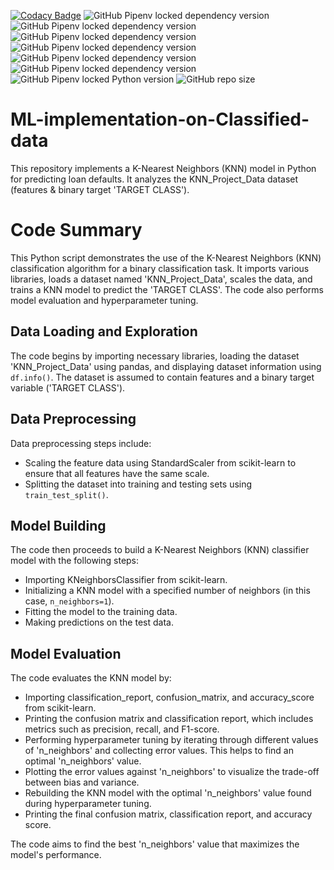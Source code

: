 [![Codacy Badge](https://app.codacy.com/project/badge/Grade/624323824c504fbf82755743f47894fe)](https://app.codacy.com/gh/Abhinav330/ML-implementation-on-Classified-data/dashboard?utm_source=gh&utm_medium=referral&utm_content=&utm_campaign=Badge_grade)
![GitHub Pipenv locked dependency version](https://img.shields.io/github/pipenv/locked/dependency-version/Abhinav330/ML-implementation-on-Classified-data/matplotlib?color=beige)
![GitHub Pipenv locked dependency version](https://img.shields.io/github/pipenv/locked/dependency-version/Abhinav330/ML-implementation-on-Classified-data/numpy?color=red)
![GitHub Pipenv locked dependency version](https://img.shields.io/github/pipenv/locked/dependency-version/Abhinav330/ML-implementation-on-Classified-data/pandas?color=silver)
![GitHub Pipenv locked dependency version](https://img.shields.io/github/pipenv/locked/dependency-version/Abhinav330/ML-implementation-on-Classified-data/scikit-learn?color=silver)
![GitHub Pipenv locked dependency version](https://img.shields.io/github/pipenv/locked/dependency-version/Abhinav330/ML-implementation-on-Classified-data/scipy?color=beige)
![GitHub Pipenv locked dependency version](https://img.shields.io/github/pipenv/locked/dependency-version/Abhinav330/ML-implementation-on-Classified-data/seaborn?color=gold)
![GitHub Pipenv locked Python version](https://img.shields.io/github/pipenv/locked/python-version/Abhinav330/ML-implementation-on-Classified-data?color=dark%20green)
![GitHub repo size](https://img.shields.io/github/repo-size/Abhinav330/ML-implementation-on-Classified-data)

# ML-implementation-on-Classified-data
This repository implements a K-Nearest Neighbors (KNN) model in Python for predicting loan defaults. It analyzes the KNN_Project_Data dataset (features &amp; binary target 'TARGET CLASS').

# Code Summary

This Python script demonstrates the use of the K-Nearest Neighbors (KNN) classification algorithm for a binary classification task. It imports various libraries, loads a dataset named 'KNN_Project_Data', scales the data, and trains a KNN model to predict the 'TARGET CLASS'. The code also performs model evaluation and hyperparameter tuning.

## Data Loading and Exploration

The code begins by importing necessary libraries, loading the dataset 'KNN_Project_Data' using pandas, and displaying dataset information using `df.info()`. The dataset is assumed to contain features and a binary target variable ('TARGET CLASS'). 

## Data Preprocessing

Data preprocessing steps include:
- Scaling the feature data using StandardScaler from scikit-learn to ensure that all features have the same scale.
- Splitting the dataset into training and testing sets using `train_test_split()`.

## Model Building

The code then proceeds to build a K-Nearest Neighbors (KNN) classifier model with the following steps:
- Importing KNeighborsClassifier from scikit-learn.
- Initializing a KNN model with a specified number of neighbors (in this case, `n_neighbors=1`).
- Fitting the model to the training data.
- Making predictions on the test data.

## Model Evaluation

The code evaluates the KNN model by:
- Importing classification_report, confusion_matrix, and accuracy_score from scikit-learn.
- Printing the confusion matrix and classification report, which includes metrics such as precision, recall, and F1-score.
- Performing hyperparameter tuning by iterating through different values of 'n_neighbors' and collecting error values. This helps to find an optimal 'n_neighbors' value.
- Plotting the error values against 'n_neighbors' to visualize the trade-off between bias and variance.
- Rebuilding the KNN model with the optimal 'n_neighbors' value found during hyperparameter tuning.
- Printing the final confusion matrix, classification report, and accuracy score.

The code aims to find the best 'n_neighbors' value that maximizes the model's performance.

